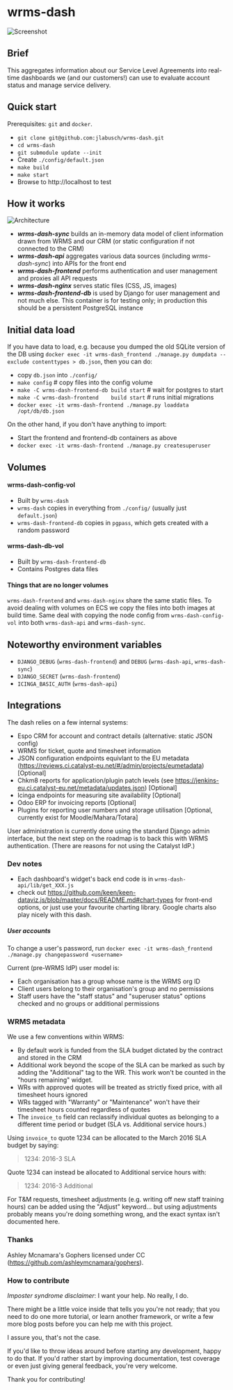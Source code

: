 # wrms-dash

![Screenshot](https://github.com/jlabusch/wrms-dash/raw/ecs/example.png)

## Brief

This aggregates information about our Service Level Agreements into real-time dashboards we (and our customers!) can use to evaluate account status and manage service delivery.

## Quick start

Prerequisites: `git` and `docker`.

 - `git clone git@github.com:jlabusch/wrms-dash.git`
 - `cd wrms-dash`
 - `git submodule update --init`
 - Create `./config/default.json`
 - `make build`
 - `make start`
 - Browse to http://localhost to test

## How it works

![Architecture](https://github.com/jlabusch/wrms-dash/raw/ecs/overview.png)

 - ***wrms-dash-sync*** builds an in-memory data model of client information drawn from WRMS and our CRM (or static configuration if not connected to the CRM)
 - ***wrms-dash-api*** aggregates various data sources (including *wrms-dash-sync*) into APIs for the front end
 - ***wrms-dash-frontend*** performs authentication and user management and proxies all API requests
 - ***wrms-dash-nginx*** serves static files (CSS, JS, images)
 - ***wrms-dash-frontend-db*** is used by Django for user management and not much else. This container is for testing only; in production this should be a persistent PostgreSQL instance

## Initial data load

If you have data to load, e.g. because you dumped the old SQLite version of the DB using `docker exec -it wrms-dash_frontend ./manage.py dumpdata --exclude contenttypes > db.json`, then you can do:

 - copy `db.json` into `./config/`
 - `make config` # copy files into the config volume
 - `make -C wrms-dash-frontend-db build start` # wait for postgres to start
 - `make -C wrms-dash-frontend    build start` # runs initial migrations
 - `docker exec -it wrms-dash-frontend ./manage.py loaddata /opt/db/db.json`

On the other hand, if you don't have anything to import:

 - Start the frontend and frontend-db containers as above
 - `docker exec -it wrms-dash-frontend ./manage.py createsuperuser`

## Volumes

 #### wrms-dash-config-vol
 
 - Built by `wrms-dash`
 - `wrms-dash` copies in everything from `./config/` (usually just `default.json`)
 - `wrms-dash-frontend-db` copies in `pgpass`, which gets created with a random password

#### wrms-dash-db-vol

 - Built by `wrms-dash-frontend-db`
 - Contains Postgres data files

#### Things that are no longer volumes

`wrms-dash-frontend` and `wrms-dash-nginx` share the same static files. To avoid dealing with volumes on ECS we copy the files into both images at build time. Same deal with copying the node config from `wrms-dash-config-vol` into both `wrms-dash-api` and `wrms-dash-sync`.

## Noteworthy environment variables

 - `DJANGO_DEBUG` (`wrms-dash-frontend`) and `DEBUG` (`wrms-dash-api`, `wrms-dash-sync`)
 - `DJANGO_SECRET` (`wrms-dash-frontend`)
 - `ICINGA_BASIC_AUTH` (`wrms-dash-api`)

## Integrations

The dash relies on a few internal systems:

  - Espo CRM for account and contract details (alternative: static JSON config)
  - WRMS for ticket, quote and timesheet information
  - JSON configuration endpoints equivlant to the EU metadata (https://reviews.ci.catalyst-eu.net/#/admin/projects/eumetadata) [Optional]
  - Chkm8 reports for application/plugin patch levels (see https://jenkins-eu.ci.catalyst-eu.net/metadata/updates.json) [Optional]
  - Icinga endpoints for measuring site availability [Optional]
  - Odoo ERP for invoicing reports [Optional]
  - Plugins for reporting user numbers and storage utilisation [Optional, currently exist for Moodle/Mahara/Totara]

User administration is currently done using the standard Django admin interface, but the next step on the roadmap is to back this with WRMS authentication. (There are reasons for not using the Catalyst IdP.)

### Dev notes

 - Each dashboard's widget's back end code is in `wrms-dash-api/lib/get_XXX.js`
 - check out https://github.com/keen/keen-dataviz.js/blob/master/docs/README.md#chart-types for front-end options, or just use your favourite charting library. Google charts also play nicely with this dash.

##### User accounts

To change a user's password, run `docker exec -it wrms-dash_frontend ./manage.py changepassword <username>`

Current (pre-WRMS IdP) user model is:

- Each organisation has a group whose name is the WRMS org ID
- Client users belong to their organisation's group and no permissions
- Staff users have the "staff status" and "superuser status" options checked and no groups or additional permissions

### WRMS metadata

We use a few conventions within WRMS:

 - By default work is funded from the SLA budget dictated by the contract and stored in the CRM
 - Additional work beyond the scope of the SLA can be marked as such by adding the "Additional" tag to the WR. This work won't be counted in the "hours remaining" widget.
 - WRs with approved quotes will be treated as strictly fixed price, with all timesheet hours ignored
 - WRs tagged with "Warranty" or "Maintenance" won't have their timesheet hours counted regardless of quotes
 - The `invoice_to` field can reclassify individual quotes as belonging to a different time period or budget (SLA vs. Additional service hours.)

Using `invoice_to` quote 1234 can be allocated to the March 2016 SLA budget by saying:

> 1234: 2016-3 SLA

Quote 1234 can instead be allocated to Additional service hours with:

> 1234: 2016-3 Additional

For T&M requests, timesheet adjustments (e.g. writing off new staff training hours) can be added using the "Adjust" keyword... but using adjustments probably means you're doing something wrong, and the exact syntax isn't documented here.

### Thanks

Ashley Mcnamara's Gophers licensed under CC (https://github.com/ashleymcnamara/gophers).

### How to contribute

*Imposter syndrome disclaimer*: I want your help. No really, I do.

There might be a little voice inside that tells you you're not ready; that you need to do one more tutorial, or learn another framework, or write a few more blog posts before you can help me with this project.

I assure you, that's not the case.

If you'd like to throw ideas around before starting any development, happy to do that. If you'd rather start by improving documentation, test coverage or even just giving general feedback, you're very welcome.

Thank you for contributing!

